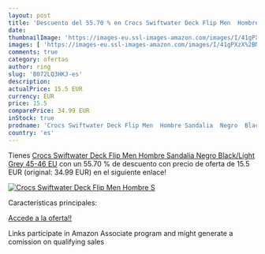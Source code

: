 ```yaml
---
layout: post
title: 'Descuento del 55.70 % en Crocs Swiftwater Deck Flip Men  Hombre S'
date: 
thumbnailImage: 'https://images-eu.ssl-images-amazon.com/images/I/41gPXzX%2BMoL._SL200_.jpg'
images: [ 'https://images-eu.ssl-images-amazon.com/images/I/41gPXzX%2BMoL._SL200_.jpg' ]
comments: true
category: ofertas
author: ring
slug: 'B072LQ3HKJ-es'
description:
actualPrice: 15.5 EUR
currency: EUR
price: 15.5
comparePrice: 34.99 EUR
inStock: true
prodname: 'Crocs Swiftwater Deck Flip Men  Hombre Sandalia  Negro  Black/Light Grey   45-46 EU'
country: 'es'
---
```


Tienes [Crocs Swiftwater Deck Flip Men  Hombre Sandalia  Negro  Black/Light Grey   45-46 EU](https://www.amazon.es/dp/B072LQ3HKJ/?tag=tolees-21) con un 55.70 % de descuento con precio de oferta de 15.5 EUR (original: 34.99 EUR) en el siguiente enlace!

[![Crocs Swiftwater Deck Flip Men  Hombre S](https://images-eu.ssl-images-amazon.com/images/I/41gPXzX%2BMoL._SL200_.jpg)](https://www.amazon.es/dp/B072LQ3HKJ/?tag=tolees-21)

Características principales:


[Accede a la oferta!!](https://www.amazon.es/dp/B072LQ3HKJ/?tag=tolees-21)

Links participate in Amazon Associate program and might generate a comission on qualifying sales


